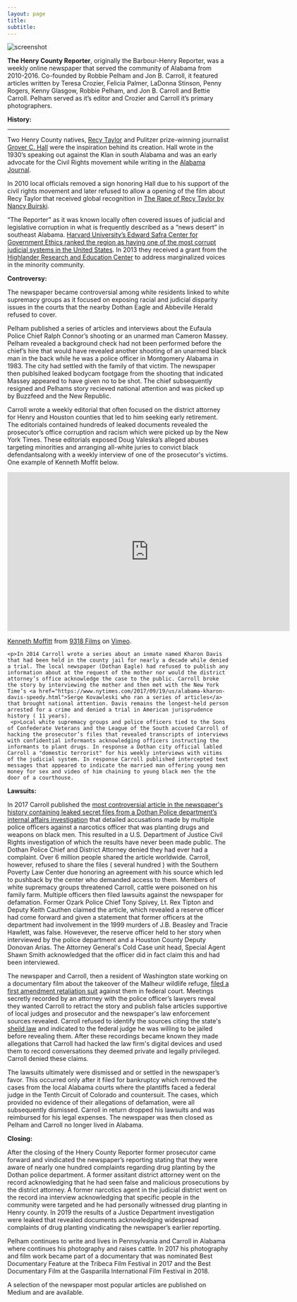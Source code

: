 ```yaml
---
layout: page
title: 
subtitle: 
---
```


<img src="https://henrycountyreporter.s3.ap-northeast-2.amazonaws.com/home-bg.jpg" alt="screenshot">

<strong>The Henry County Reporter</strong>, originally the Barbour-Henry Reporter, was a weekly online newspaper that served the community of Alabama from 2010-2016. Co-founded by Robbie Pelham and Jon B. Carroll, it featured articles written by Teresa Crozier, Felicia Palmer, LaDonna Stinson, Penny Rogers, Kenny Glasgow, Robbie Pelham, and Jon B. Carroll and Bettie Carroll. Pelham served as it’s editor and Crozier and Carroll it’s primary photographers.
<p>
 <strong> History:</strong> 
 <hr>
 <p>
Two Henry County natives, <a href="https://en.wikipedia.org/wiki/Recy_Taylor"> Recy Taylor</a> and Pulitzer prize-winning journalist <a href="https://en.wikipedia.org/wiki/Grover_C._Hall">Grover C. Hall</a> were the inspiration behind its creation. Hall wrote in the 1930’s speaking out against the Klan in south Alabama and was an early advocate for the Civil Rights movement while writing in the <a href="https://www.newspapers.com/title_7946/alabama_journal/">Alabama Journal</a>. 

In 2010 local officials removed a sign honoring Hall due to his support of the civil rights movement and later refused to allow a opening of the film about Recy Taylor that received global recognition in <a href="https://www.therapeofrecytaylor.com">The Rape of Recy Taylor by Nancy Buirski</a>. 
 
<p>“The Reporter” as it was known locally often covered issues of judicial and legislative corruption in what is frequently described as a “news desert” in southeast Alabama. 
<a href="https://ethics.harvard.edu/blog/measuring-illegal-and-legal-corruption-american-states-some-results-safra">Harvard University’s Edward Safra Center for Government Ethics ranked the region as having one of the most corrupt judicial systems in the United States</a>.
In 2013 they received a grant from the <a href="https://www.highlandercenter.org">Highlander Research and Education Center</a> to address marginalized voices in the minority community.
 <p>
  <strong> Controversy:</strong>
  <p>
The newspaper became controversial among white residents linked to white supremacy groups as it focused on exposing racial and judicial disparity issues in the courts that the nearby Dothan Eagle and Abbeville Herald refused to cover. 
   
  <p>Pelham published a series of articles and interviews about the Eufaula Police Chief Ralph Connor’s shooting or an unarmed man Cameron Massey. Pelham revealed a background check had not been performed before the chief’s hire that would have revealed another shooting of an unarmed black man in the back while he was a police officer in Montgomery Alabama in 1983. The city had settled with the family of that victim. 
The newspaper then publsihed leaked bodycam footgage from the shooting that indicated Massey appeared to have given no to be shot. The chief subsequently resigned and Pelhams story recieved national attention and was picked up by Buzzfeed and the New Republic.
   <p>
   Carroll wrote a weekly editorial that often focused on the district attorney for Henry and Houston counties that led to him seeking early retirement. The editorials contained hundreds of leaked documents revealed the prosecutor’s office corruption and racism which were picked up by the New York Times. These editorials exposed Doug Valeska’s alleged abuses targeting minorities and arranging all-white juries to convict black defendantsalong with a weekly interview of one of the prosecutor's victims. One example of Kenneth Moffit below.
    <p>
   <iframe src="https://player.vimeo.com/video/358659754?title=0&byline=0&portrait=0" width="640" height="360" frameborder="0" allow="autoplay; fullscreen" allowfullscreen></iframe>
<p><a href="https://vimeo.com/358659754">Kenneth Moffitt</a> from <a href="https://vimeo.com/jonbcarroll">9318 Films</a> on <a href="https://vimeo.com">Vimeo</a>.</p>
     <p>
    
    <p>In 2014 Carroll wrote a series about an inmate named Kharon Davis that had been held in the county jail for nearly a decade while denied a trial. The local newspaper (Dothan Eagle) had refused to publish any information about at the request of the mother nor would the district attorney’s office acknowledge the case to the public. Carroll broke the story by interviewing the mother and then met with the New York Time’s <a href="https://www.nytimes.com/2017/09/19/us/alabama-kharon-davis-speedy.html">Serge Kovawleski who ran a series of articles</a> that brought national attention. Davis remains the longest-held person arrested for a crime and denied a trial in American jurisprudence history ( 11 years). 
     <p>Local white supremacy groups and police officers tied to the Sons of Confederate Veterans and the League of the South accused Carroll of hacking the prosecutor’s files that revealed transcripts of interviews with confidential informants acknowledging officers instructing the informants to plant drugs. In response a Dothan city official labled Carroll a "domestic terrorist" for his weekly interviews with vitims of the judicial system. In response Carroll published intercepted text messages that appeared to indicate the married man offering young men money for sex and video of him chaining to young black men the the door of a courthouse.
      
   <p>   
  <strong> Lawsuits:</strong>
 <p>
In 2017 Carroll published the <a href="https://medium.com/@jonbcarroll/leaked-documents-reveal-dothan-police-department-alleged-to-have-planted-drugs-f89109dc196e">most controversial article in the newspaper's history containing leaked secret files from a Dothan Police department’s internal affairs investigation</a> that detailed accusations made by multiple police officers against a narcotics officer that was planting drugs and weapons on black men. This resulted in a U.S. Department of Justice Civil Rights investigation of which the results have never been made public. The Dothan Police Chief and District Attorney denied they had ever had a complaint. Over 6 million people shared the article worldwide. Carroll, however, refused to share the files ( several hundred ) with the Southern Poverty Law Center due honoring an agreement with his source which led to pushback by the center who demanded access to them. Members of white supremacy groups threatened Carroll, cattle were poisoned on his family farm. Multiple officers then filed lawsuits against the newspaper for defamation. Former Ozark Police Chief Tony Spivey, Lt. Rex Tipton and Deputy Keith Cauthen claimed the article, which revealed a reserve officer had come forward and given a statement that former officers at the department had involvement in the 1999 murders of J.B. Beasley and Tracie Hawlett, was false.
 Howevever, the reserve officer held to her story when interviewed by the police department and a Houston County Deputy Donovan Arias. The Attorney General's Cold Case unit head, Special Agent Shawn Smith acknowledged that the officer did in fact claim this and had been interviewed.
 
 <p>The newspaper and Carroll, then a resident of Washington state working on a documentary film about the takeover of the Malheur wildlife refuge, <a href="https://www.courtlistener.com/docket/16259833/7/1/carroll-v-white/"> filed a first amendment retaliation suit</a> against them in federal court. Meetings secretly recorded by an attorney with the police officer’s lawyers reveal they wanted Carroll to retract the story and publish false articles supportive of local judges and prosecutor and the newspaper's law enforcement sources revealed. Carroll refused to identify the sources citing the state's <a href="https://www.rcfp.org/privilege-compendium/alabama/">sheild law</a> and indicated to the federal judge he was willing to be jailed before revealing them. After these recordings became known they made allegations that Carroll had hacked the law firm's digital devices and used them to record conversations they deemed private and legally privileged. Carroll denied these claims.
 <p>
The lawsuits ultimately were dismissed and or settled in the newspaper’s favor. This occurred only after it filed for bankruptcy which removed the cases from the local Alabama courts where the plantiffs faced a federal judge in the Tenth Circuit of Colorado and countersuit. The cases, which provided no evidence of their allegations of defamation, were all subsequently dismissed. Carroll in return dropped his lawsuits and was reimbursed for his legal expenses. The newspaper was then closed as Pelham and Carroll no longer lived in Alabama.
  <p>
   <strong> Closing:</strong>
<p>After the closing of the Hnery County Reporter former prosecutor came forward and vindicated the newspaper’s reporting stating that they were aware of nearly one hundred complaints regarding drug planting by the Dothan police department. A former assitant district attorney went on the record acknowledging that he had seen false and malicious prosecutions by the district attorney. A former narcotics agent in the judicial district went on the record ina  interview acknowledging that specific people in the community were targeted and he had personally witnessed drug planting in Henry county.
In 2019 the results of a Justice Department investigation were leaked that revealed documents acknowledging widespread complaints of drug planting vindicating the newspaper’s earlier reporting.
 <p>
Pelham continues to write and lives in Pennsylvania and Carroll in Alabama where continues his photography and raises cattle. In 2017 his photography and film work became part of a documentary that was nominated Best Documentary Feature at the Tribeca Film Festival in 2017 and the Best Documentary Film at the Gasparilla International Film Festival in 2018. 
 
 <p> A selection of the newspaper most popular articles are published on Medium and are available.

